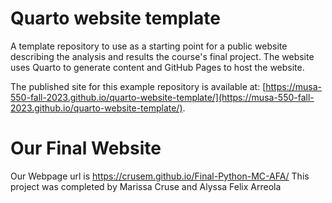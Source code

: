 # Quarto website template

A template repository to use as a starting point for a public website describing
the analysis and results the course's final project. The website uses
Quarto to generate content and GitHub Pages to host the website.

The published site for this example repository is available at: [https://musa-550-fall-2023.github.io/quarto-website-template/](https://musa-550-fall-2023.github.io/quarto-website-template/).

# Our Final Website
Our Webpage url is https://crusem.github.io/Final-Python-MC-AFA/
This project was completed by Marissa Cruse and Alyssa Felix Arreola